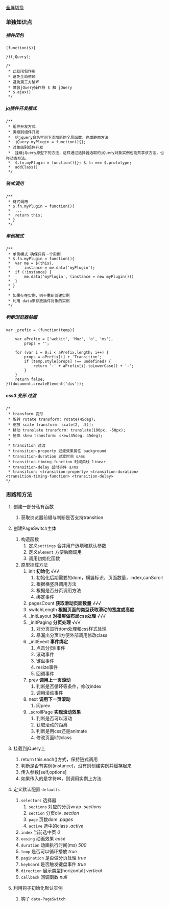 [全屏切换](http://www.imooc.com/video/9951)

### 单独知识点
	
##### 插件闭包
	(function($){
	
	})(jQuery);
	
	/*
	 * 此处闭包作用
	 * 避免全局依赖
	 * 避免第三方破坏
	 * 兼容jQuery操作符 $ 和 jQuery
	 * $.ajax()
	 */

##### jq插件开发模式

	/**
	 * 组件开发方式
	 * 类级别组件开发
	 *  给jquery命名空间下添加新的全局函数，也成静态方法
	 *  jQuery.myPlugin = function(){};
	 * 对象级别组件开发
	 *  挂载jQuery原型下的方法，这样通过选择器选取的jQuery对象实例也能共享该方法，也称动态方法。
	 *  $.fn.myPlugin = function(){}; $.fn === $.prototype;
	 *  addClass()
	 */

##### 链式调用

	/**
	 * 链式调用
	 * $.fn.myPlugin = function(){
	 *  ...
	 *  return this;
	 * }
	 */


##### 单例模式

	/**
	 * 单例模式 确保只有一个实例
	 * $.fn.myPlugin = function(){
	 *  var me = $(this),
	 *      instance = me.data('myPlugin');
	 *  if (!instance) {
	 *      me.data('myPlugin', (instance = new myPlugin()))
	 *  }
	 * }
	 *
	 * 如果存在实例，则不重新创建实例
	 * 利用 data来存放插件对象的实例
	 */

##### 判断浏览器前缀

	var _prefix = (function(temp){

		var aPrefix = ['webkit', 'Moz', 'o', 'ms'],
			props = '';

		for (var i = 0;i < aPrefix.length; i++) {
			props = aPrefix[i] + 'Transition';
			if (temp.style[props] !== undefined) {
				return '-' + aPrefix[i].toLowerCase() + '-';
			}
		}
		return false;
	})(document.createElement('div'));

##### css3 变形 过渡
	/*
	 * transform 变形
	 * 旋转 rotate transform: rotate(45deg);
	 * 缩放 scale transform: scale(2, .5)];
	 * 移动 translate transform: translate(100px, -50px);
	 * 扭曲 skew transform: skew(45deg, 45deg);
	 * 
	 * transition 过渡
	 * transition-property 过渡效果属性 background
	 * transition-duration 过渡时间 s/ms
	 * transition-timing-function 时间曲线 linear
	 * transition-delay 延时事件 s/ms
	 * transition: <transition-property> <transition-duration> <transition-timing-function> <transition-delay>
	*/


### 思路和方法

1. 创建一部分私有函数
	1. 获取浏览器前缀与判断是否支持transition
2. 创建PageSwitch主体
	1. 构造函数
		1. 定义`settings` 合并用户选项和默认参数
		2. 定义`element` 方便后面调用
		3. 调用初始化函数
	2. 原型挂载方法
		1. init __初始化__ √√√
			1. 初始化后期需要的dom，横竖标识，页面数量，index,canScroll
			2. 根据横竖屏调用方法
			3. 根据是否分页调用方法
			4. 绑定事件
		2. pagesCount __获取滑动页面数量__ √√√
		3. switchLength __根据页面的类型获取滑动的宽度或高度__ 
		4. _initLayout __对横屏做布局css处理__ √√√
		5. _initPaging __分页处理__ √√√
			1. 对分页进行dom处理和css样式处理
			2. 暴漏出分页li方便外部调用修改class
		6. _initEvent __事件绑定__
			1. 点击分页li事件
			2. 滚动事件
			3. 键盘事件
			4. resize事件
			5. 回调事件
		7. prev __调用上一页滚动__
			1.  判断是否循环等条件，修改index
			2.  调用滚动事件
		8. next __调用下一页滚动__
			1. 同prev
		9. _scrollPage __实现滚动效果__
			1. 判断是否可以滚动
			2. 获取滚动的距离
			3. 判断是用css还是animate
			4. 修改页面li的class 
			 
3. 挂载到jQuery上
	1. return this.each()方式，保持链式调用
	2. 判断是否有实例(instance)，没有则创建实例并缓存起来
	3. 传入参数[self,options]
	4. 如果传入的是字符串，则调用实例上方法
4. 定义默认配置 `defaults`
	1. `selectors` 选择器
		1. `sections` 对应的分页wrap _.sections_
		2. `section` 分页div _.section_
		3. `page` 页数dom _.pages_
		4. `active` 选中的class _.active_
	2. `index` 当前选中页 _0_
	3. `easing` 动画效果 _ease_
	4. `duration` 动画执行时间(ms) _500_
	5. `loop` 是否可以循环播放 _true_
	6. `pagination` 是否做分页处理 _true_
	7. `keyboard` 是否触发键盘事件 _true_
	8. `direction` 展示类型[horizontal] _vertical_
	9. `callback` 回调函数 _null_
5. 利用钩子初始化默认实例
	1. 钩子 `data-PageSwitch`

